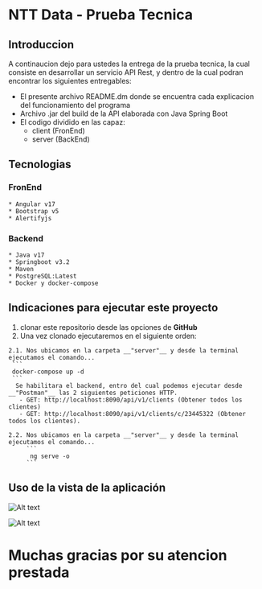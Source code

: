 # NTT Data - Prueba Tecnica
## __Introduccion__
A continaucion dejo para ustedes la entrega de la prueba tecnica, la cual consiste en desarrollar un servicio API Rest, y dentro de la cual podran encontrar los siguientes entregables:
  * El presente archivo README.dm donde se encuentra cada explicacion del funcionamiento del programa
  * Archivo .jar del build de la API elaborada con Java Spring Boot
  * El codigo dividido en las capaz:
    * client (FronEnd)
    * server (BackEnd)
   
## Tecnologias
  ### FronEnd
    * Angular v17
    * Bootstrap v5
    * Alertifyjs

  ### Backend
    * Java v17
    * Springboot v3.2
    * Maven
    * PostgreSQL:Latest
    * Docker y docker-compose
    
## __Indicaciones para ejecutar este proyecto__
  1. clonar este repositorio desde las opciones de __GitHub__
  2. Una vez clonado ejecutaremos en el siguiente orden:

    2.1. Nos ubicamos en la carpeta __"server"__ y desde la terminal ejecutamos el comando...
     ```
     docker-compose up -d
     ```
      Se habilitara el backend, entro del cual podemos ejecutar desde __"Postman"__ las 2 siguientes peticiones HTTP.
       - GET: http://localhost:8090/api/v1/clients (Obtener todos los clientes)
       - GET: http://localhost:8090/api/v1/clients/c/23445322 (Obtener todos los clientes).
     
    2.2. Nos ubicamos en la carpeta __"server"__ y desde la terminal  ejecutamos el comando...
         ```
          ng serve -o
         ```
 ## __Uso de la vista de la aplicación__

![Alt text](https://res.cloudinary.com/duzyd4ju7/image/upload/v1718975219/Screenshot_2024-06-21_080547_sikhn0.png "Home Page")

![Alt text](https://res.cloudinary.com/duzyd4ju7/image/upload/v1718975219/Screenshot_2024-06-21_080547_sikhn0.png "Client Page")


# Muchas gracias por su atencion prestada




